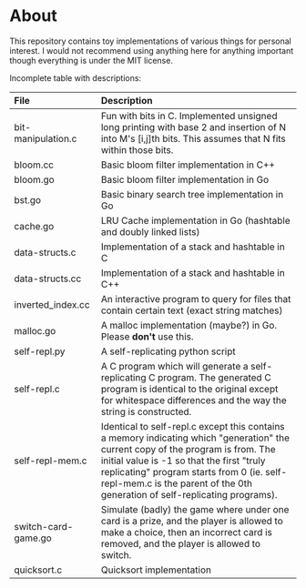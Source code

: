 
About
===
This repository contains toy implementations of various things for personal interest. I would not recommend using anything here for anything important though everything is under the MIT license.

Incomplete table with descriptions:

| File           | Description |
|:-------------- |:----------- |
| bit-manipulation.c | Fun with bits in C. Implemented unsigned long printing with base 2 and insertion of N into M's [i,j]th bits. This assumes that N fits within those bits. |
| bloom.cc | Basic bloom filter implementation in C++ |
| bloom.go | Basic bloom filter implementation in Go |
| bst.go | Basic binary search tree implementation in Go |
| cache.go | LRU Cache implementation in Go (hashtable and doubly linked lists) |
| data-structs.c  | Implementation of a stack and hashtable in C |
| data-structs.cc | Implementation of a stack and hashtable in C++ |
| inverted_index.cc | An interactive program to query for files that contain certain text (exact string matches) |
| malloc.go | A malloc implementation (maybe?) in Go. Please **don't** use this. |
| self-repl.py   | A self-replicating python script |
| self-repl.c    | A C program which will generate a self-replicating C program. The generated C program is identical to the original except for whitespace differences and the way the string is constructed.
| self-repl-mem.c | Identical to self-repl.c except this contains a memory indicating which "generation" the current copy of the program is from. The initial value is -1 so that the first "truly replicating" program starts from 0 (ie. self-repl-mem.c is the parent of the 0th generation of self-replicating programs).
| switch-card-game.go | Simulate (badly) the game where under one card is a prize, and the player is allowed to make a choice, then an incorrect card is removed, and the player is allowed to switch. |
| quicksort.c | Quicksort implementation |
